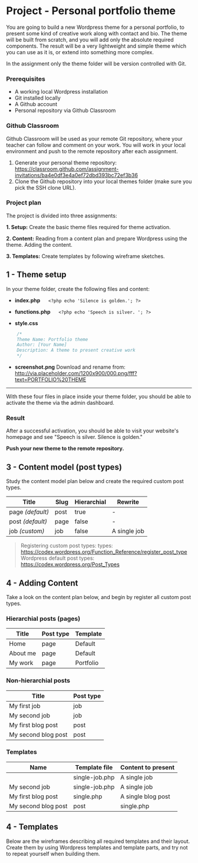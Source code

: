# Project - Personal portfolio theme
You are going to build a new Wordpress theme for a personal portfolio, to present some kind of creative work along with contact and bio. The theme will be built from scratch, and you will add only the absolute required components. The result will be a very lightweight and simple theme which you can use as it is, or extend into something more complex.

In the assignment only the theme folder will be version controlled with Git.

### Prerequisites
* A working local Wordpress installation
* Git installed locally
* A Github account
* Personal repository via Github Classroom

### Github Classroom
Github Classroom will be used as your remote Git repository, where your teacher can follow and comment on your work. You will work in your local environment and push to the remote repository after each assignment.

1. Generate your personal theme repository:
https://classroom.github.com/assignment-invitations/ba4e0df3e4a0ef72dbd393bc72ef3b36 
2. Clone the Github repository into your local themes folder (make sure you pick the SSH clone URL).

### Project plan
The project is divided into three assignments:

**1. Setup:**
Create the basic theme files required for theme activation.

**2. Content:**
Reading from a content plan and prepare Wordpress using the theme. Adding the content.

**3. Templates:**
Create templates by following wireframe sketches.

## 1 - Theme setup
In your theme folder, create the following files and content:

* **index.php**
  ```
  <?php echo 'Silence is golden.'; ?>
  ```

* **functions.php**
  ```
  <?php echo 'Speech is silver. '; ?>
  ```

* **style.css**
```css
    /*
    Theme Name: Portfolio theme
    Author: [Your Name]
    Description: A theme to present creative work
    */
```
* **screenshot.png**
Download and rename from:
http://via.placeholder.com/1200x900/000.png/fff?text=PORTFOLIO%20THEME

---

With these four files in place inside your theme folder, you should be able to activate the theme via the admin dashboard.

### Result
After a successful activation, you should be able to visit your website's homepage and see "Speech is silver. Silence is golden."

**Push your new theme to the remote repository.**

## 3 - Content model (post types)

Study the content model plan below and create the required custom post types.

| Title  | Slug | Hierarchial  | Rewrite  |  
|---|---|---|---|
| page *(default)*  | post | true | - |
| post *(default)*  | page | false | - |
| job *(custom)*  | job | false | A single job |

> Registering custom post types: types: https://codex.wordpress.org/Function_Reference/register_post_type
> Wordpress default post types: https://codex.wordpress.org/Post_Types

## 4 - Adding Content
Take a look on the content plan below, and begin by register all custom post types.

### Hierarchial posts (pages)
| Title  | Post type  | Template  |
|---|---|---|
| Home  |  page | Default  | 
| About me  |  page | Default  |
| My work  | page | Portfolio |

### Non-hierarchial posts
| Title  | Post type  |
|---|---|
| My first job  | job |
| My second job  | job |
| My first blog post  | post |
| My second blog post  | post |

### Templates
| Name | Template file  | Content to present  |  
|---|---|---|
|   | single-job.php | A single job |
| My second job  | single-job.php | A single job |
| My first blog post  | single.php | A single blog post |
| My second blog post  | post | single.php | A single blog post |

## 4 - Templates
Below are the wireframes describing all required templates and their layout. Create them by using Wordpress templates and template parts, and try not to repeat yourself when building them.


